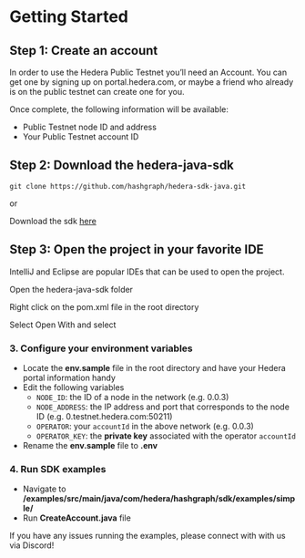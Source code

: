 # Getting Started

## Step 1: Create an account

In order to use the Hedera Public Testnet you’ll need an Account. You can get one by signing up on portal.hedera.com, or maybe a friend who already is on the public testnet can create one for you.

Once complete, the following information will be available:

* Public Testnet node ID and address
* Your Public Testnet account ID

## Step 2: Download the hedera-java-sdk

```text
git clone https://github.com/hashgraph/hedera-sdk-java.git
```

 or

Download the sdk [here](https://github.com/hashgraph/hedera-sdk-java)

## Step 3: Open the project in your favorite IDE

IntelliJ and Eclipse are popular IDEs that can be used to open the project.

Open the hedera-java-sdk folder

Right click on the pom.xml file in the root directory

Select Open With and select 



### 3. Configure your environment variables

* Locate the **env.sample** file in the root directory and have your Hedera portal information handy
* Edit the following variables
  * `NODE_ID`: the ID of a node in the network \(e.g. 0.0.3\) 
  * `NODE_ADDRESS`: the IP address and port that corresponds to the node ID \(e.g. 0.testnet.hedera.com:50211\) 
  * `OPERATOR`: your `accountId` in the above network \(e.g. 0.0.3\)
  * `OPERATOR_KEY`: the **private key** associated with the operator `accountId`
* Rename the **env.sample** file to **.env**

### 4. Run SDK examples

* Navigate to **/examples/src/main/java/com/hedera/hashgraph/sdk/examples/simple/**
* Run **CreateAccount.java** file

If you have any issues running the examples, please connect with with us via Discord!


